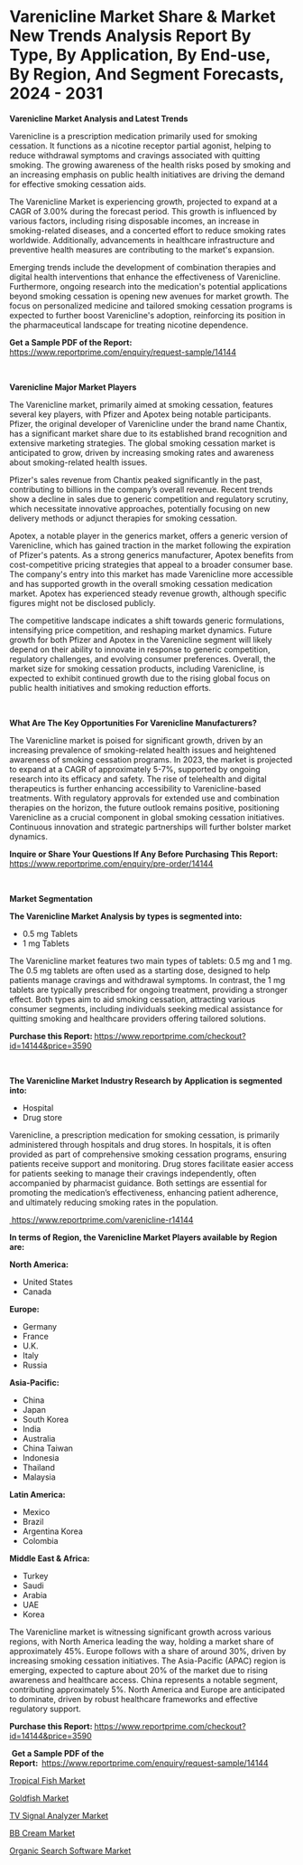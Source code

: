 <p><h1>Varenicline Market Share & Market New Trends Analysis Report By Type, By Application, By End-use, By Region, And Segment Forecasts, 2024 - 2031</h1></p><p><strong>Varenicline Market Analysis and Latest Trends</strong></p>
<p><p>Varenicline is a prescription medication primarily used for smoking cessation. It functions as a nicotine receptor partial agonist, helping to reduce withdrawal symptoms and cravings associated with quitting smoking. The growing awareness of the health risks posed by smoking and an increasing emphasis on public health initiatives are driving the demand for effective smoking cessation aids.</p><p>The Varenicline Market is experiencing growth, projected to expand at a CAGR of 3.00% during the forecast period. This growth is influenced by various factors, including rising disposable incomes, an increase in smoking-related diseases, and a concerted effort to reduce smoking rates worldwide. Additionally, advancements in healthcare infrastructure and preventive health measures are contributing to the market's expansion.</p><p>Emerging trends include the development of combination therapies and digital health interventions that enhance the effectiveness of Varenicline. Furthermore, ongoing research into the medication's potential applications beyond smoking cessation is opening new avenues for market growth. The focus on personalized medicine and tailored smoking cessation programs is expected to further boost Varenicline's adoption, reinforcing its position in the pharmaceutical landscape for treating nicotine dependence.</p></p>
<p><strong>Get a Sample PDF of the Report:&nbsp;</strong> <a href="https://www.reportprime.com/enquiry/request-sample/14144?utm_campaign=1109&utm_medium=2&utm_source=Github&utm_content=ia&utm_term=16112024&utm_id=varenicline">https://www.reportprime.com/enquiry/request-sample/14144</a></p>
<p>&nbsp;</p>
<p><strong>Varenicline Major Market Players</strong></p>
<p><p>The Varenicline market, primarily aimed at smoking cessation, features several key players, with Pfizer and Apotex being notable participants. Pfizer, the original developer of Varenicline under the brand name Chantix, has a significant market share due to its established brand recognition and extensive marketing strategies. The global smoking cessation market is anticipated to grow, driven by increasing smoking rates and awareness about smoking-related health issues.</p><p>Pfizer's sales revenue from Chantix peaked significantly in the past, contributing to billions in the company’s overall revenue. Recent trends show a decline in sales due to generic competition and regulatory scrutiny, which necessitate innovative approaches, potentially focusing on new delivery methods or adjunct therapies for smoking cessation.</p><p>Apotex, a notable player in the generics market, offers a generic version of Varenicline, which has gained traction in the market following the expiration of Pfizer's patents. As a strong generics manufacturer, Apotex benefits from cost-competitive pricing strategies that appeal to a broader consumer base. The company's entry into this market has made Varenicline more accessible and has supported growth in the overall smoking cessation medication market. Apotex has experienced steady revenue growth, although specific figures might not be disclosed publicly.</p><p>The competitive landscape indicates a shift towards generic formulations, intensifying price competition, and reshaping market dynamics. Future growth for both Pfizer and Apotex in the Varenicline segment will likely depend on their ability to innovate in response to generic competition, regulatory challenges, and evolving consumer preferences. Overall, the market size for smoking cessation products, including Varenicline, is expected to exhibit continued growth due to the rising global focus on public health initiatives and smoking reduction efforts.</p></p>
<p>&nbsp;</p>
<p><strong>What Are The Key Opportunities For Varenicline Manufacturers?</strong></p>
<p><p>The Varenicline market is poised for significant growth, driven by an increasing prevalence of smoking-related health issues and heightened awareness of smoking cessation programs. In 2023, the market is projected to expand at a CAGR of approximately 5-7%, supported by ongoing research into its efficacy and safety. The rise of telehealth and digital therapeutics is further enhancing accessibility to Varenicline-based treatments. With regulatory approvals for extended use and combination therapies on the horizon, the future outlook remains positive, positioning Varenicline as a crucial component in global smoking cessation initiatives. Continuous innovation and strategic partnerships will further bolster market dynamics.</p></p>
<p><strong>Inquire or Share Your Questions If Any Before Purchasing This Report:</strong> <a href="https://www.reportprime.com/enquiry/pre-order/14144?utm_campaign=1109&utm_medium=2&utm_source=Github&utm_content=ia&utm_term=16112024&utm_id=varenicline">https://www.reportprime.com/enquiry/pre-order/14144</a></p>
<p>&nbsp;</p>
<p><strong>Market Segmentation</strong></p>
<p><strong>The Varenicline Market Analysis by types is segmented into:</strong></p>
<p><ul><li>0.5 mg Tablets</li><li>1 mg Tablets</li></ul></p>
<p><p>The Varenicline market features two main types of tablets: 0.5 mg and 1 mg. The 0.5 mg tablets are often used as a starting dose, designed to help patients manage cravings and withdrawal symptoms. In contrast, the 1 mg tablets are typically prescribed for ongoing treatment, providing a stronger effect. Both types aim to aid smoking cessation, attracting various consumer segments, including individuals seeking medical assistance for quitting smoking and healthcare providers offering tailored solutions.</p></p>
<p><strong>Purchase this Report:&nbsp;</strong><a href="https://www.reportprime.com/checkout?id=14144&price=3590&utm_campaign=1109&utm_medium=2&utm_source=Github&utm_content=ia&utm_term=16112024&utm_id=varenicline">https://www.reportprime.com/checkout?id=14144&price=3590</a></p>
<p>&nbsp;</p>
<p><strong>The Varenicline Market Industry Research by Application is segmented into:</strong></p>
<p><ul><li>Hospital</li><li>Drug store</li></ul></p>
<p><p>Varenicline, a prescription medication for smoking cessation, is primarily administered through hospitals and drug stores. In hospitals, it is often provided as part of comprehensive smoking cessation programs, ensuring patients receive support and monitoring. Drug stores facilitate easier access for patients seeking to manage their cravings independently, often accompanied by pharmacist guidance. Both settings are essential for promoting the medication’s effectiveness, enhancing patient adherence, and ultimately reducing smoking rates in the population.</p></p>
<p><a href="https://www.reportprime.com/varenicline-r14144?utm_campaign=1109&utm_medium=2&utm_source=Github&utm_content=ia&utm_term=16112024&utm_id=varenicline">&nbsp;https://www.reportprime.com/varenicline-r14144</a></p>
<p><strong>In terms of Region, the Varenicline Market Players available by Region are:</strong></p>
<p>
    <p> <strong> North America: </strong>
        <ul>
            <li>United States</li>
            <li>Canada</li>
        </ul>
        </p> 
    <p> <strong> Europe: </strong>
        <ul>
            <li>Germany</li>
            <li>France</li>
            <li>U.K.</li>
            <li>Italy</li>
            <li>Russia</li>
        </ul>
        </p> 
    <p> <strong> Asia-Pacific: </strong>
        <ul>
            <li>China</li>
            <li>Japan</li>
            <li>South Korea</li>
            <li>India</li>
            <li>Australia</li>
            <li>China Taiwan</li>
            <li>Indonesia</li>
            <li>Thailand</li>
            <li>Malaysia</li>
        </ul>
        </p> 
    <p> <strong> Latin America: </strong>
        <ul>
            <li>Mexico</li>
            <li>Brazil</li>
            <li>Argentina Korea</li>
            <li>Colombia</li>
        </ul>
        </p> 
    <p> <strong> Middle East & Africa: </strong>
        <ul>
            <li>Turkey</li>
            <li>Saudi</li>
            <li>Arabia</li>
            <li>UAE</li>
            <li>Korea</li>
        </ul>
    </p>
    </p>
<p><p>The Varenicline market is witnessing significant growth across various regions, with North America leading the way, holding a market share of approximately 45%. Europe follows with a share of around 30%, driven by increasing smoking cessation initiatives. The Asia-Pacific (APAC) region is emerging, expected to capture about 20% of the market due to rising awareness and healthcare access. China represents a notable segment, contributing approximately 5%. North America and Europe are anticipated to dominate, driven by robust healthcare frameworks and effective regulatory support.</p></p>
<p><strong>Purchase this Report: </strong><a href="https://www.reportprime.com/checkout?id=14144&price=3590&utm_campaign=1109&utm_medium=2&utm_source=Github&utm_content=ia&utm_term=16112024&utm_id=varenicline">https://www.reportprime.com/checkout?id=14144&price=3590</a></p>
<p>&nbsp;<strong>Get a Sample PDF of the Report:&nbsp;&nbsp;</strong><a href="https://www.reportprime.com/enquiry/request-sample/14144?utm_campaign=1109&utm_medium=2&utm_source=Github&utm_content=ia&utm_term=16112024&utm_id=varenicline">https://www.reportprime.com/enquiry/request-sample/14144</a></p>
<p><strong></strong></p>
<p><p><a href="https://issuu.com/reportprime-2/docs/tropical-fish-market-size-2030.pptx_fa85f9c8d8bc45?utm_campaign=1109&utm_medium=2&utm_source=Github&utm_content=ia&utm_term=16112024&utm_id=varenicline">Tropical Fish Market</a></p><p><a href="https://issuu.com/reportprime-2/docs/goldfish-market-size-2030.pptx_a73f787f072a5a?utm_campaign=1109&utm_medium=2&utm_source=Github&utm_content=ia&utm_term=16112024&utm_id=varenicline">Goldfish Market</a></p><p><a href="https://www.linkedin.com/pulse/tv-signal-analyzer-market-evolution-future-outlook-forecasting-cvpfc?utm_campaign=1109&utm_medium=2&utm_source=Github&utm_content=ia&utm_term=16112024&utm_id=varenicline">TV Signal Analyzer Market</a></p><p><a href="https://www.linkedin.com/pulse/market-dynamics-future-trends-global-bb-cream-sector-forecasted-y2slf?utm_campaign=1109&utm_medium=2&utm_source=Github&utm_content=ia&utm_term=16112024&utm_id=varenicline">BB Cream Market</a></p><p><a href="https://github.com/AshikRahman665/Market-Research-Report-List-1/blob/main/organic-search-software-market.md?utm_campaign=1109&utm_medium=2&utm_source=Github&utm_content=ia&utm_term=16112024&utm_id=varenicline">Organic Search Software Market</a></p></p>